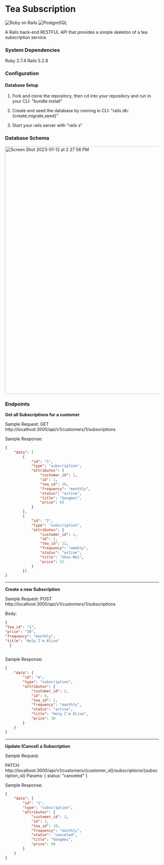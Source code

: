 # Tea Subscription

![Ruby on Rails](https://img.shields.io/badge/Ruby_on_Rails-CC0000?style=for-the-badge&logo=ruby-on-rails&logoColor=white)
![PostgreSQL](https://img.shields.io/badge/PostgreSQL-316192?style=for-the-badge&logo=postgresql&logoColor=white)

A Rails back-end RESTFUL API that provides a simple skeleton of a tea subscription service.

### System Dependencies

Ruby 2.7.4
Rails 5.2.8

### Configuration
#### Database Setup

1. Fork and clone the repository, then cd into your repository and run in your CLI:
"bundle install"

2. Create and seed the database by running in CLI: "rails db:{create,migrate,seed}"

3. Start your rails server with "rails s"

### Database Schema

<img width="808" alt="Screen Shot 2023-01-12 at 2 27 56 PM" src="https://user-images.githubusercontent.com/60406424/212184956-283d6c2e-c520-4079-b6a0-f3355c28e871.png">


### Endpoints

**Get all Subscriptions for a customer**

Sample Request:
  GET http://localhost:3000/api/v1/customers/1/subscriptions

Sample Response:

```json
{
    "data": [
        {
            "id": "1",
            "type": "subscription",
            "attributes": {
                "customer_id": 1,
                "id": 1,
                "tea_id": 10,
                "frequency": "monthly",
                "status": "active",
                "title": "Gongmei",
                "price": 69
            }
        },
        {
            "id": "2",
            "type": "subscription",
            "attributes": {
                "customer_id": 1,
                "id": 2,
                "tea_id": 11,
                "frequency": "weekly",
                "status": "active",
                "title": "Shou Mei",
                "price": 52
            }
        }]
}
```

---

**Create a new Subscription**

Sample Request:
  POST http://localhost:3000/api/v1/customers/1/subscriptions

  Body:

  ```json
  {
  "tea_id": "1",
  "price": "30",
  "frequency": "monthly",
  "title": "Help I'm Alive"
    }
    
  ```

Sample Response:

```json
{
    "data": {
        "id": "6",
        "type": "subscription",
        "attributes": {
            "customer_id": 2,
            "id": 6,
            "tea_id": 1,
            "frequency": "monthly",
            "status": "active",
            "title": "Help I'm Alive",
            "price": 30
        }
    }
}
```

---

**Update (Cancel) a Subscription**

Sample Request:

  PATCH http://localhost:3000/api/v1/customers/{customer_id}/subscriptions/{subscription_id}
  Params: { status: "canceled" }

Sample Response:

```json
{
    "data": {
        "id": "1",
        "type": "subscription",
        "attributes": {
            "customer_id": 1,
            "id": 1,
            "tea_id": 10,
            "frequency": "monthly",
            "status": "canceled",
            "title": "Gongmei",
            "price": 69
        }
    }
}
```



